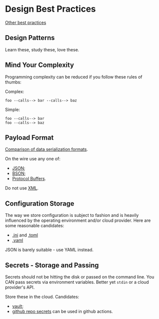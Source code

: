 # Design Best Practices

[Other best practices](best-practices.html)

## Design Patterns

Learn these, study these, love these.

## Mind Your Complexity

Programming complexity can be reduced if you follow these rules of thumbs:

Complex:
```
foo --calls--> bar --calls--> baz
```
Simple:
```
foo --calls--> bar
foo --calls--> baz
```

## Payload Format

[Comparison of data serialization formats](https://en.wikipedia.org/wiki/Comparison_of_data-serialization_formats).

On the wire use any one of:
* [JSON](https://en.wikipedia.org/wiki/JSON);
* [BSON](https://en.wikipedia.org/wiki/BSON);
* [Protocol Buffers](https://en.wikipedia.org/wiki/Protocol_Buffers).

Do not use [XML](https://en.wikipedia.org/wiki/XML).

## Configuration Storage

The way we store configuration is subject to fashion and is heavily influenced
by the operating environment and/or cloud provider.  Here are some reasonable
candidates:

* [.ini](https://en.wikipedia.org/wiki/INI_file) and
[.toml](https://en.wikipedia.org/wiki/TOML)
* [.yaml](https://en.wikipedia.org/wiki/YAML)

JSON is barely suitable - use YAML instead.

## Secrets - Storage and Passing

Secrets should not be hitting the disk or passed on the command line.
You CAN pass secrets via environment variables.  Better yet
`stdin` or a cloud provider's API.

Store these in the cloud.  Candidates:

* [vault](https://developer.hashicorp.com/vault/docs/what-is-vault);
* [github repo secrets](https://docs.github.com/en/actions/security-guides/using-secrets-in-github-actions) can be used in github actions.
